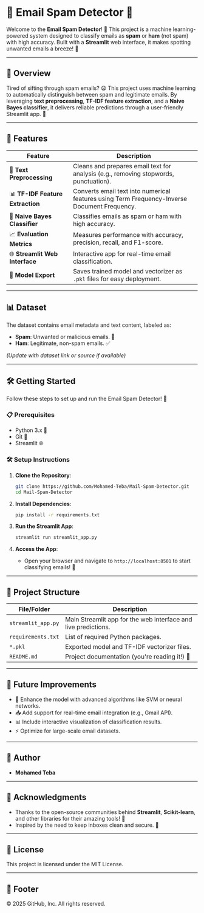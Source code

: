 # 📧 Email Spam Detector 🚨

Welcome to the **Email Spam Detector**! 🎉 This project is a machine learning-powered system designed to classify emails as **spam** or **ham** (not spam) with high accuracy. Built with a **Streamlit** web interface, it makes spotting unwanted emails a breeze! 🌟

---

## 🌟 Overview

Tired of sifting through spam emails? 😩 This project uses machine learning to automatically distinguish between spam and legitimate emails. By leveraging **text preprocessing**, **TF-IDF feature extraction**, and a **Naive Bayes classifier**, it delivers reliable predictions through a user-friendly Streamlit app. 📲

---

## 🎯 Features

| **Feature**                     | **Description**                                                                 |
|---------------------------------|--------------------------------------------------------------------------------|
| 🧹 **Text Preprocessing**       | Cleans and prepares email text for analysis (e.g., removing stopwords, punctuation). |
| 📊 **TF-IDF Feature Extraction** | Converts email text into numerical features using Term Frequency-Inverse Document Frequency. |
| 🤖 **Naive Bayes Classifier**   | Classifies emails as spam or ham with high accuracy.                            |
| 📈 **Evaluation Metrics**       | Measures performance with accuracy, precision, recall, and F1-score.           |
| 🌐 **Streamlit Web Interface**  | Interactive app for real-time email classification.                            |
| 💾 **Model Export**            | Saves trained model and vectorizer as `.pkl` files for easy deployment.        |

---

## 📊 Dataset

The dataset contains email metadata and text content, labeled as:
- **Spam**: Unwanted or malicious emails. 🚫
- **Ham**: Legitimate, non-spam emails. ✅

*(Update with dataset link or source if available)*

---

## 🛠️ Getting Started

Follow these steps to set up and run the Email Spam Detector! 🚀

### 📋 Prerequisites
- Python 3.x 🐍
- Git 🌳
- Streamlit 🌐

### 🛠️ Setup Instructions
1. **Clone the Repository**:
   ```bash
   git clone https://github.com/Mohamed-Teba/Mail-Spam-Detector.git
   cd Mail-Spam-Detector
   ```

2. **Install Dependencies**:
   ```bash
   pip install -r requirements.txt
   ```

3. **Run the Streamlit App**:
   ```bash
   streamlit run streamlit_app.py
   ```

4. **Access the App**:
   - Open your browser and navigate to `http://localhost:8501` to start classifying emails! 🎉

---

## 📂 Project Structure

| **File/Folder**         | **Description**                                                                 |
|-------------------------|--------------------------------------------------------------------------------|
| `streamlit_app.py`      | Main Streamlit app for the web interface and live predictions.                  |
| `requirements.txt`      | List of required Python packages.                                              |
| `*.pkl`                 | Exported model and TF-IDF vectorizer files.                                    |
| `README.md`             | Project documentation (you're reading it!) 📜                                  |

---

## 🌈 Future Improvements

- 🧠 Enhance the model with advanced algorithms like SVM or neural networks.
- 📥 Add support for real-time email integration (e.g., Gmail API).
- 📊 Include interactive visualization of classification results.
- ⚡ Optimize for large-scale email datasets.

---

## 👤 Author

- **Mohamed Teba**  

---

## 🙌 Acknowledgments

- Thanks to the open-source communities behind **Streamlit**, **Scikit-learn**, and other libraries for their amazing tools! 🙏
- Inspired by the need to keep inboxes clean and secure. 💪

---

## 📜 License

This project is licensed under the MIT License.

---

## 📜 Footer
© 2025 GitHub, Inc. All rights reserved.
